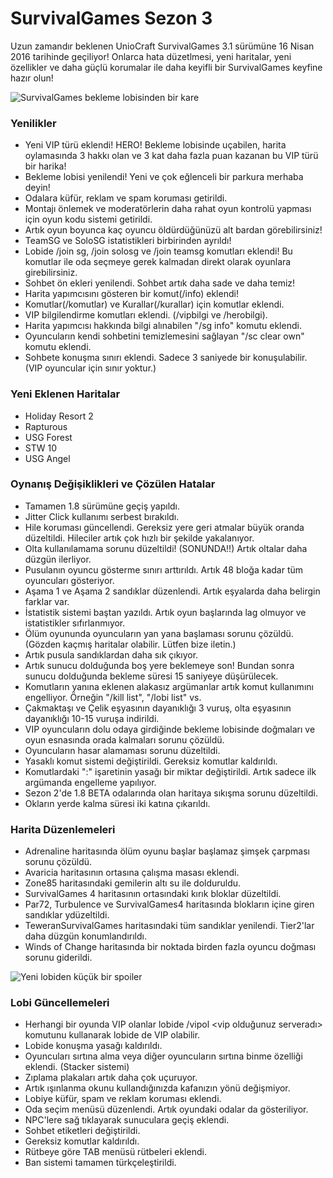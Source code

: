 # SurvivalGames Sezon 3

Uzun zamandır beklenen UnioCraft SurvivalGames 3.1 sürümüne 16 Nisan 2016 tarihinde geçiliyor! Onlarca hata düzetlmesi, yeni haritalar, yeni özellikler ve daha güçlü korumalar ile daha keyifli bir SurvivalGames keyfine hazır olun!

![SurvivalGames bekleme lobisinden bir kare](http://i64.tinypic.com/14izuvo.png)

### Yenilikler
- Yeni VIP türü eklendi! HERO! Bekleme lobisinde uçabilen, harita oylamasında 3 hakkı olan ve 3 kat daha fazla puan kazanan bu VIP türü bir harika!
- Bekleme lobisi yenilendi! Yeni ve çok eğlenceli bir parkura merhaba deyin!
- Odalara küfür, reklam ve spam koruması getirildi.
- Montajı önlemek ve moderatörlerin daha rahat oyun kontrolü yapması için oyun kodu sistemi getirildi.
- Artık oyun boyunca kaç oyuncu öldürdüğünüzü alt bardan görebilirsiniz!
- TeamSG ve SoloSG istatistikleri birbirinden ayrıldı!
- Lobide /join sg, /join solosg ve /join teamsg komutları eklendi! Bu komutlar ile oda seçmeye gerek kalmadan direkt olarak oyunlara girebilirsiniz.
- Sohbet ön ekleri yenilendi. Sohbet artık daha sade ve daha temiz!
- Harita yapımcısını gösteren bir komut(/info) eklendi!
- Komutlar(/komutlar) ve Kurallar(/kurallar) için komutlar eklendi.
- VIP bilgilendirme komutları eklendi. (/vipbilgi ve /herobilgi).
- Harita yapımcısı hakkında bilgi alınabilen "/sg info" komutu eklendi.
- Oyuncuların kendi sohbetini temizlemesini sağlayan "/sc clear own" komutu eklendi.
- Sohbete konuşma sınırı eklendi. Sadece 3 saniyede bir konuşulabilir. (VIP oyuncular için sınır yoktur.)

### Yeni Eklenen Haritalar
- Holiday Resort 2
- Rapturous
- USG Forest
- STW 10
- USG Angel

### Oynanış Değişiklikleri ve Çözülen Hatalar
- Tamamen 1.8 sürümüne geçiş yapıldı.
- Jitter Click kullanımı serbest bırakıldı.
- Hile koruması güncellendi. Gereksiz yere geri atmalar büyük oranda düzeltildi. Hileciler artık çok hızlı bir şekilde yakalanıyor.
- Olta kullanılamama sorunu düzeltildi! (SONUNDA!!) Artık oltalar daha düzgün ilerliyor.
- Pusulanın oyuncu gösterme sınırı arttırıldı. Artık 48 bloğa kadar tüm oyuncuları gösteriyor.
- Aşama 1 ve Aşama 2 sandıklar düzenlendi. Artık eşyalarda daha belirgin farklar var.
- İstatistik sistemi baştan yazıldı. Artık oyun başlarında lag olmuyor ve istatistikler sıfırlanmıyor.
- Ölüm oyununda oyuncuların yan yana başlaması sorunu çözüldü. (Gözden kaçmış haritalar olabilir. Lütfen bize iletin.)
- Artık pusula sandıklardan daha sık çıkıyor.
- Artık sunucu dolduğunda boş yere beklemeye son! Bundan sonra sunucu dolduğunda bekleme süresi 15 saniyeye düşürülecek.
- Komutların yanına eklenen alakasız argümanlar artık komut kullanımını engelliyor. Örneğin "/kill list", "/lobi list" vs.
- Çakmaktaşı ve Çelik eşyasının dayanıklığı 3 vuruş, olta eşyasının dayanıklığı 10-15 vuruşa indirildi.
- VIP oyuncuların dolu odaya girdiğinde bekleme lobisinde doğmaları ve oyun esnasında orada kalmaları sorunu çözüldü.
- Oyuncuların hasar alamaması sorunu düzeltildi.
- Yasaklı komut sistemi değiştirildi. Gereksiz komutlar kaldırıldı.
- Komutlardaki ":" işaretinin yasağı bir miktar değiştirildi. Artık sadece ilk argümanda engelleme yapılıyor.
- Sezon 2'de 1.8 BETA odalarında olan haritaya sıkışma sorunu düzeltildi.
- Okların yerde kalma süresi iki katına çıkarıldı.

### Harita Düzenlemeleri
- Adrenaline haritasında ölüm oyunu başlar başlamaz şimşek çarpması sorunu çözüldü.
- Avaricia haritasının ortasına çalışma masası eklendi.
- Zone85 haritasındaki gemilerin altı su ile dolduruldu.
- SurvivalGames 4 haritasının ortasındaki kırık bloklar düzeltildi.
- Par72, Turbulence ve SurvivalGames4 haritasında blokların içine giren sandıklar ydüzeltildi.
- TeweranSurvivalGames haritasındaki tüm sandıklar yenilendi. Tier2'lar daha düzgün konumlandırıldı.
- Winds of Change haritasında bir noktada birden fazla oyuncu doğması sorunu giderildi.

![Yeni lobiden küçük bir spoiler](http://i67.tinypic.com/whe002.png)

### Lobi Güncellemeleri
- Herhangi bir oyunda VIP olanlar lobide /vipol <vip olduğunuz serveradı> komutunu kullanarak lobide de VIP olabilir.
- Lobide konuşma yasağı kaldırıldı.
- Oyuncuları sırtına alma veya diğer oyuncuların sırtına binme özelliği eklendi. (Stacker sistemi)
- Zıplama plakaları artık daha çok uçuruyor.
- Artık ışınlanma okunu kullandığınızda kafanızın yönü değişmiyor.
- Lobiye küfür, spam ve reklam koruması eklendi.
- Oda seçim menüsü düzenlendi. Artık oyundaki odalar da gösteriliyor.
- NPC'lere sağ tıklayarak sunuculara geçiş eklendi.
- Sohbet etiketleri değiştirildi.
- Gereksiz komutlar kaldırıldı.
- Rütbeye göre TAB menüsü rütbeleri eklendi.
- Ban sistemi tamamen türkçeleştirildi.
